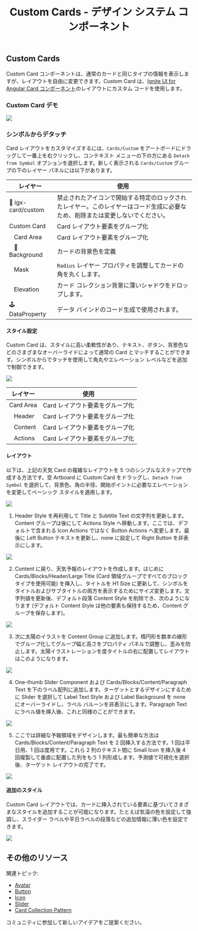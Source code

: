 ﻿---
title: Custom Cards - デザイン システム コンポーネント
_description: Cards コレクションは、特別な Card タイプを含み、Custom レイアウトを作成できます。
_keywords: デザイン システム, Sketch, Ignite UI for Angular, コンポーネント, UI ライブラリ, ウィジェット
_language: ja
---

## Custom Cards

Custom Card コンポーネントは、通常のカードと同じタイプの情報を表示しますが、レイアウトを自由に変更できます。Custom Card は、[Ignite UI for Angular Card コンポーネント](https://jp.infragistics.com/products/ignite-ui-angular/angular/components/card.html)のレイアウトにカスタム コードを使用します。

### Custom Card デモ

<img src="../images/card_custom_demo.png" srcset="../images/card_custom_demo@2x.png 2x" />

### シンボルからデタッチ

Card レイアウトをカスタマイズするには、`Cards/Custom` をアートボードにドラッグして一番上を右クリックし、コンテキスト メニューの下の方にある `Detach from Symbol` オプションを選択します。新しく表示される `Cards/Custom` グループの下のレイヤー パネルには以下があります。

| レイヤー                   | 使用                                                                                                                           |
| -------------------------- | ------------------------------------------------------------------------------------------------------------------------------ |
| 🚫 igx-card/custom         | 禁止されたアイコンで開始する特定のロックされたレイヤー。このレイヤーはコード生成に必要なため、削除または変更しないでください。 |
| Custom Card                | Card レイアウト要素をグループ化                                                                                                |
| &nbsp;&nbsp; Card Area     | Card レイアウト要素をグループ化                                                                                                |
| &nbsp;&nbsp; 🌈 Background | カードの背景色を定義                                                                                                           |
| &nbsp;&nbsp; Mask          | `Radius` レイヤー プロパティを調整してカードの角を丸くします。                                                                 |
| &nbsp;&nbsp; Elevation     | カード コレクション背景に薄いシャドウをドロップします。                                                                        |
| 🕹️DataProperty             | データ バインドのコード生成で使用されます。                                                                                    |

#### スタイル設定

Custom Card は、スタイルに高い柔軟性があり、テキスト、ボタン、背景色などのさまざまなオーバーライドによって通常の Card とマッチすることができます。シンボルからでタッチを使用して角丸やエレベーション レベルなどを追加で制御できます。

<img src="../images/card_custom_styling.png" srcset="../images/card_custom_styling@2x.png 2x" />

| レイヤー             | 使用                            |
| -------------------- | ------------------------------- |
| Card Area            | Card レイアウト要素をグループ化 |
| &nbsp;&nbsp; Header  | Card レイアウト要素をグループ化 |
| &nbsp;&nbsp; Content | Card レイアウト要素をグループ化 |
| &nbsp;&nbsp; Actions | Card レイアウト要素をグループ化 |

#### レイアウト

以下は、上記の天気 Card の複雑なレイアウトを 5 つのシンプルなステップで作成する方法です。空 Artboard に Custom Card をドラッグし、`Detach from Symbol` を選択して、背景色、角の半径、開始ポイントに必要なエレベーションを変更してベーシック スタイルを適用します。

<img src="../images/card_custom_layout0.png" srcset="../images/card_custom_layout0@2x.png 2x" />

1.  Header Style を再利用して Title と Subtitle Text の文字列を更新します。Content グループは後にして Actions Style へ移動します。ここでは、デフォルトで含まれる Icon Actions ではなく Button Actions へ変更します。最後に Left Button テキストを更新し、none に設定して Right Button を非表示にします。

  <img src="../images/card_custom_layout1.png" srcset="../images/card_custom_layout1@2x.png 2x" />

2.  Content に戻り、天気予報のレイアウトを作成します。はじめに Cards/Blocks/Header/Large Title (Card 領域グループですべてのブロック タイプを使用可能) を挿入し、タイトルを H1 Size に更新して、シンボルをタイトルおよびサブタイトルの両方を表示するためにサイズ変更します。文字列値を更新後、デフォルト段落 Content Style を削除でき、次のようになります (デフォルト Content Style は他の要素も保持するため、Content グループを保存します)。

  <img src="../images/card_custom_layout2.png" srcset="../images/card_custom_layout2@2x.png 2x" />

3.  次に太陽のイラストを Content Group に追加します。楕円形を数本の線形でグループ化してグループ幅と高さをプロパティ パネルで調整し、歪みを防止します。太陽イラストレーションを度タイトルの右に配置してレイアウトはこのようになります。

  <img src="../images/card_custom_layout3.png" srcset="../images/card_custom_layout3@2x.png 2x" />

4.  One-thumb Slider Component および Cards/Blocks/Content/Paragraph Text を下のラベル配列に追加します。ターゲットとするデザインにするために Slider を選択して Label Text Style および Label Background を none にオーバーライドし、ラベル バルーンを非表示にします。Paragraph Text にラベル値を挿入後、これと同様のことができます。

  <img src="../images/card_custom_layout4.png" srcset="../images/card_custom_layout4@2x.png 2x" />

5.  ここでは詳細な予報領域をデザインします。最も簡単な方法は Cards/Blocks/Content/Paragraph Text を 2 回挿入する方法です。1 回は平日用、1 回は度用です。これら 2 列のテキスト間に Small Icon を挿入後 4 回複製して垂直に配置した列をもう 1 列形成します。予測値で可視化を選択後、ターゲット レイアウトの完了です。

  <img src="../images/card_custom_layout5.png" srcset="../images/card_custom_layout5@2x.png 2x" />

#### 追加のスタイル

Custom Card レイアウトでは、カードに挿入されている要素に基づいてさまざまなスタイルを追加することが可能になります。たとえば気温の色を設定して強調し、スライダー ラベルや平日ラベルの段落などの追加情報に薄い色を設定できます。

<img src="../images/card_custom_layout_styled.png" srcset="../images/card_custom_layout_styled@2x.png 2x" />

## その他のリソース

関連トピック:

- [Avatar](avatar.md)
- [Button](button.md)
- [Icon](icon.md)
- [Slider](slider.md)
- [Card Collection Pattern](../patterns/card-collection.md)
  <div class="divider--half"></div>

コミュニティに参加して新しいアイデアをご提案ください。


